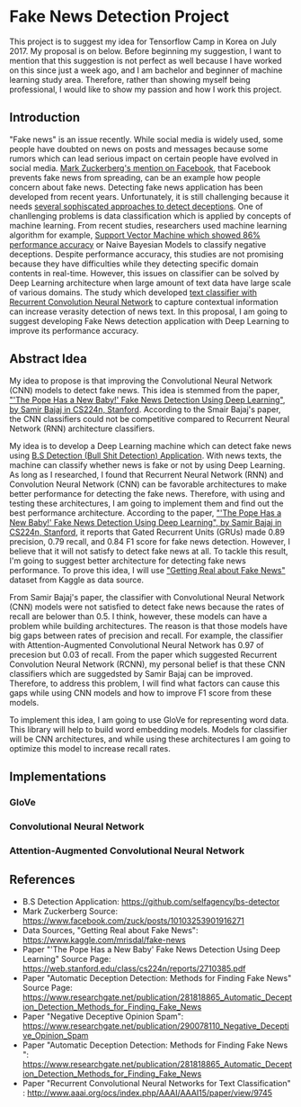 # Fake News Detection Project
This project is to suggest my idea for Tensorflow Camp in Korea on July 2017. My proposal is on below.
Before beginning my suggestion, I want to mention that this suggestion is not perfect as well because I have worked on this since just a week ago, and I am bachelor and beginner of machine learning study area. Therefore, rather than showing myself being professional, I would like to show my passion and how I work this project.
## Introduction 
"Fake news" is an issue recently. While social media is widely used, some people have doubted on news on posts and messages because some rumors which can lead serious impact on certain people have evolved in social media. [Mark Zuckerberg's mention on Facebook](https://www.facebook.com/zuck/posts/10103253901916271), that Facebook prevents fake news from spreading, can be an example how people concern about fake news. Detecting fake news application has been developed from recent years. Unfortunately, it is still challenging because it needs [several sophiscated approaches to detect deceptions](https://www.researchgate.net/publication/281818865_Automatic_Deception_Detection_Methods_for_Finding_Fake_News). One of chanllenging problems is data classification which is applied by concepts of machine learning. From recent studies, researchers used machine learning algorithm for example, [Support Vector Machine which showed 86% performance accuracy](https://www.researchgate.net/publication/290078110_Negative_Deceptive_Opinion_Spam) or Naive Bayesian Models to classify negative deceptions. Despite performance accuracy, this studies are not promising because they have difficulties while they detecting specific domain contents in real-time. However, this issues on classifier can be solved by Deep Learning architecture when large amount of text data have large scale of various domains. The study which developed [text classifier with Recurrent Convolution Neural Network](http://www.aaai.org/ocs/index.php/AAAI/AAAI15/paper/view/9745) to capture contextual information can increase verasity detection of news text. In this proposal, I am going to suggest developing Fake News detection application with Deep Learning to improve its performance accuracy.
## Abstract Idea
My idea to propose is that improving the Convolutional Neural Network (CNN) models to detect fake news. This idea is stemmed from the paper, ["'The Pope Has a New Baby!' Fake News Detection Using Deep Learning", by Samir Bajaj in CS224n, Stanford](https://web.stanford.edu/class/cs224n/reports/2710385.pdf). According to the Smair Bajaj's paper, the CNN classifiers could not be competitive compared to Recurrent Neural Network (RNN) architecture classifiers. 

My idea is to develop a Deep Learning machine which can detect fake news using [B.S Detection (Bull Shit Detection) Application](https://github.com/selfagency/bs-detector). With news texts, the machine can classify whether news is fake or not by using Deep Learning. As long as I researched, I found that Recurrent Neural Network (RNN) and Convolution Neural Network (CNN) can be favorable architectures to make better performance for detecting the fake news. Therefore, with using and testing these architectures, I am going to implement them and find out the best performance architecture. According to the paper, ["'The Pope Has a New Baby!' Fake News Detection Using Deep Learning", by Samir Bajaj in CS224n, Stanford](https://web.stanford.edu/class/cs224n/reports/2710385.pdf), it reports that Gated Recurrent Units (GRUs) made 0.89 precision, 0.79 recall, and 0.84 F1 score for fake news detection. However, I believe that it will not satisfy to detect fake news at all. To tackle this result, I'm going to suggest better architecture for detecting fake news performance. To prove this idea, I will use ["Getting Real about Fake News"](https://www.kaggle.com/mrisdal/fake-news) dataset from Kaggle as data source.

From Samir Bajaj's paper, the classifier with Convolutional Neural Network (CNN) models were not satisfied to detect fake news because the rates of recall are belower than 0.5. I think, however, these models can have a problem while building architectures. The reason is that those models have big gaps between rates of precision and recall. For example, the classifier with Attention-Augmented Convolutional Neural Network has 0.97 of precesion but 0.03 of recall. From the paper which suggested Recurrent Convolution Neural Network (RCNN), my personal belief is that these CNN classifiers which are suggedsted by Samir Bajaj can be improved. Therefore, to address this problem, I will find what factors can cause this gaps while using CNN models and how to improve F1 score from these models. 

To implement this idea, I am going to use GloVe for representing word data. This library will help to build word embedding models. Models for classifier will be CNN architectures, and while using these architectures I am going to optimize this model to increase recall rates.
## Implementations
### GloVe
### Convolutional Neural Network
### Attention-Augmented Convolutional Neural Network
## References
* B.S Detection Application: https://github.com/selfagency/bs-detector
* Mark Zuckerberg Source: https://www.facebook.com/zuck/posts/10103253901916271
* Data Sources, "Getting Real about Fake News": https://www.kaggle.com/mrisdal/fake-news
* Paper "'The Pope Has a New Baby' Fake News Detection Using Deep Learning" Source Page:  https://web.stanford.edu/class/cs224n/reports/2710385.pdf
* Paper "Automatic Deception Detection: Methods for Finding Fake News" Source Page: https://www.researchgate.net/publication/281818865_Automatic_Deception_Detection_Methods_for_Finding_Fake_News
* Paper "Negative Deceptive Opinion Spam": https://www.researchgate.net/publication/290078110_Negative_Deceptive_Opinion_Spam
* Paper "Automatic Deception Detection: Methods for Finding Fake News ": https://www.researchgate.net/publication/281818865_Automatic_Deception_Detection_Methods_for_Finding_Fake_News
* Paper "Recurrent Convolutional Neural Networks for Text Classification" : http://www.aaai.org/ocs/index.php/AAAI/AAAI15/paper/view/9745
